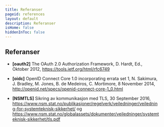 ```yaml
---
title: Referanser
pageid: references
layout: default
description: Referanser
isHome: false
hiddenInToc: false
---
```


## Referanser

* __[oauth2]__ The OAuth 2.0 Authorization Framework, D. Hardt, Ed., Oktober 2012, https://tools.ietf.org/html/rfc6749

* __[oidc]__ OpenID Connect Core 1.0 incorporating errata set 1, N. Sakimura, J. Bradley, M. Jones, B. de Medeiros, C. Mortimore, 8 November 2014, http://openid.net/specs/openid-connect-core-1_0.html

* __[NSMTLS]__ Sikring av kommunikasjon med TLS, 30 September 2016, 
https://www.nsm.stat.no/publikasjoner/regelverk/veiledninger/veiledning-for-systemteknisk-sikkerhet/ og https://www.nsm.stat.no/globalassets/dokumenter/veiledninger/systemteknisk-sikkerhet/tls.pdf 